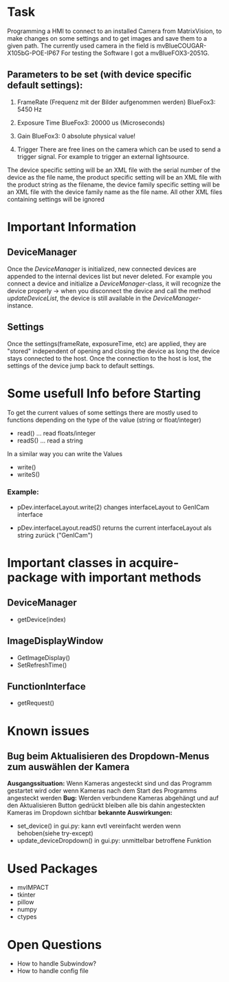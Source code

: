 # Task

Programming a HMI to connect to an installed Camera from MatrixVision, to make changes on some settings and to get images and save them to a given path.
The currently used camera in the field is mvBlueCOUGAR-X105bG-POE-IP67
For testing the Software I got a mvBlueFOX3-2051G.

## Parameters to be set (with device specific default settings):

1. FrameRate (Frequenz mit der Bilder aufgenommen werden)
   BlueFox3: 5450 Hz

2. Exposure Time
   BlueFox3: 20000 us (Microseconds)

3. Gain
   BlueFox3: 0 absolute physical value!

4. Trigger
   There are free lines on the camera which can be used to send a trigger signal. For example to trigger an external lightsource.

The device specific setting will be an XML file with the serial number of the device as the file name, the product specific setting will be an XML file with the product string as the filename, the device family specific setting will be an XML file with the device family name as the file name. All other XML files containing settings will be ignored

# Important Information

## DeviceManager

Once the _DeviceManager_ is initialized, new connected devices are appended to the internal devices list but never deleted. For example you connect a device and initialize a _DeviceManager_-class, it will recognize the device properly -> when you disconnect the device and call the method _updateDeviceList_, the device is still available in the _DeviceManager_-instance.

## Settings

Once the settings(frameRate, exposureTime, etc) are applied, they are "stored" independent of opening and closing the device as long the device stays connected to the host. Once the connection to the host is lost, the settings of the device jump back to default settings.

# Some usefull Info before Starting

To get the current values of some settings there are mostly used to functions depending on the type of the value (string or float/integer)

- read() ... read floats/integer
- readS() ... read a string

In a similar way you can write the Values

- write()
- writeS()

### Example:

- pDev.interfaceLayout.write(2)
  changes interfaceLayout to GenICam interface

- pDev.interfaceLayout.readS()
  returns the current interfaceLayout als string zurück ("GenICam")

# Important classes in acquire-package with important methods

## DeviceManager

- getDevice(index)

## ImageDisplayWindow

- GetImageDisplay()
- SetRefreshTime()

## FunctionInterface

- getRequest()

# Known issues

## Bug beim Aktualisieren des Dropdown-Menus zum auswählen der Kamera

**Ausgangssituation:** Wenn Kameras angesteckt sind und das Programm gestartet wird oder wenn Kameras nach dem Start des Programms angesteckt werden
**Bug:** Werden verbundene Kameras abgehängt und auf den Aktualisieren Button gedrückt bleiben alle bis dahin angesteckten Kameras im Dropdown sichtbar
**bekannte Auswirkungen:**

- set_device() in gui.py: kann evtl vereinfacht werden wenn behoben(siehe try-except)
- update_deviceDropdown() in gui.py: unmittelbar betroffene Funktion

# Used Packages

- mvIMPACT
- tkinter
- pillow
- numpy
- ctypes

# Open Questions

- How to handle Subwindow?
- How to handle config file
